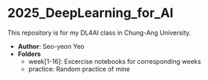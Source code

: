 # 2025_DeepLearning_for_AI
This repository is for my DL4AI class in Chung-Ang University.

- **Author**: Seo-yeon Yeo
- **Folders**
  - week[1-16]: Excercise notebooks for corresponding weeks
  - practice: Random practice of mine

